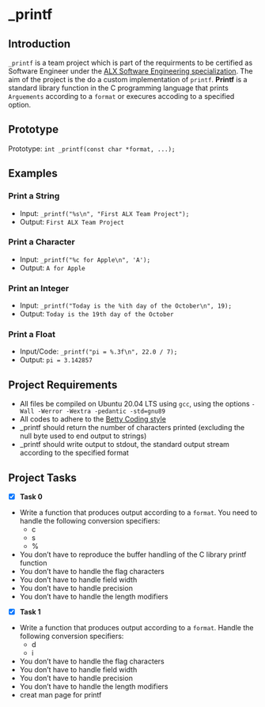 # **_printf**

## Introduction

```_printf``` is a team project which is part of the requirments to be certified as Software Engineer under the [ALX Software Engineering specialization](https://www.alxafrica.com/software-engineering-2022/). The aim of the project is the do a custom implementation of ```printf```. **Printf** is a standard library function in the C programming language that prints ```Arguements``` according to a ```format``` or execures accoding to a specified option.

## Prototype

Prototype: ```int _printf(const char *format, ...);```

## Examples
### Print a String
* Input: ```_printf("%s\n", "First ALX Team Project");```
* Output: ```First ALX Team Project```

### Print a Character
* Input: ```_printf("%c for Apple\n", 'A');```
* Output: ```A for Apple```

### Print an Integer
* Input: ```_printf("Today is the %ith day of the October\n", 19);```
* Output: ```Today is the 19th day of the October```

### Print a Float
* Input/Code: ```_printf("pi = %.3f\n", 22.0 / 7);```
* Output: ```pi = 3.142857```

## Project Requirements
* All files be compiled on Ubuntu 20.04 LTS using ```gcc```, using the options ```-Wall -Werror -Wextra -pedantic -std=gnu89```
* All codes to adhere to the [Betty Coding style](https://github.com/holbertonschool/Betty)
* _printf should return the number of characters printed (excluding the null byte used to end output to strings)
* _printf should write output to stdout, the standard output stream according to the specified format

## Project Tasks

- [x] **Task 0**
* Write a function that produces output according to a ```format```. You need to handle the following conversion specifiers:
	* c
	* s
	* %
* You don’t have to reproduce the buffer handling of the C library printf function
* You don’t have to handle the flag characters
* You don’t have to handle field width
* You don’t have to handle precision
* You don’t have to handle the length modifiers

- [x] **Task 1**
* Write a function that produces output according to a ```format```. Handle the following conversion specifiers:
	* d
	* i
* You don’t have to handle the flag characters
* You don’t have to handle field width
* You don’t have to handle precision
* You don’t have to handle the length modifiers
* creat man page for printf
